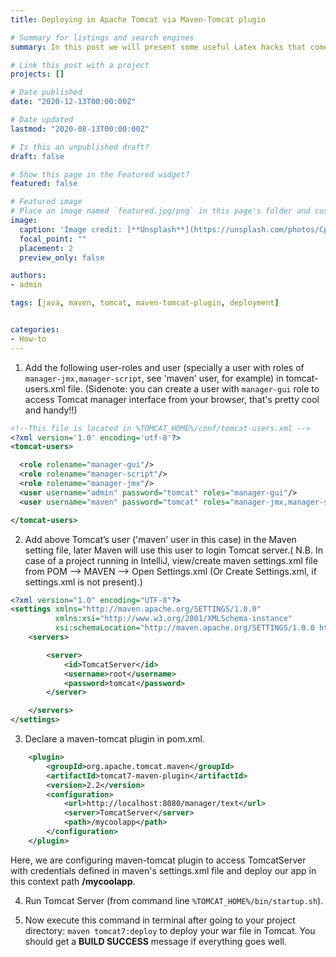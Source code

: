 ```yaml
---
title: Deploying in Apache Tomcat via Maven-Tomcat plugin

# Summary for listings and search engines
summary: In this post we will present some useful Latex hacks that come handy in academic writing.

# Link this post with a project
projects: []

# Date published
date: "2020-12-13T00:00:00Z"

# Date updated
lastmod: "2020-08-13T00:00:00Z"

# Is this an unpublished draft?
draft: false

# Show this page in the Featured widget?
featured: false

# Featured image
# Place an image named `featured.jpg/png` in this page's folder and customize its options here.
image:
  caption: 'Image credit: [**Unsplash**](https://unsplash.com/photos/CpkOjOcXdUY)'
  focal_point: ""
  placement: 2
  preview_only: false

authors:
- admin

tags: [java, maven, tomcat, maven-tomcat-plugin, deployment]


categories:
- How-to
---
```


1. Add the following user-roles and user (specially a user with roles of ```manager-jmx,manager-script```, see 'maven' user, for example) in tomcat-users.xml file. (Sidenote: you can create a user with ```manager-gui``` role to access Tomcat manager interface from your browser, that's pretty cool and handy!!)

```xml
<!--This file is located in %TOMCAT_HOME%/conf/tomcat-users.xml -->
<?xml version='1.0' encoding='utf-8'?>
<tomcat-users>

  <role rolename="manager-gui"/>
  <role rolename="manager-script"/>
  <role rolename="manager-jmx"/>
  <user username="admin" password="tomcat" roles="manager-gui"/>
  <user username="maven" password="tomcat" roles="manager-jmx,manager-script"/>

</tomcat-users>
```

2. Add above Tomcat’s user ('maven' user in this case) in the Maven setting file, later Maven will use this user to login Tomcat server.( N.B. In case of a project running in IntelliJ, view/create maven settings.xml file from POM --> MAVEN --> Open Settings.xml (Or Create Settings.xml, if settings.xml is not present).)


```xml
<?xml version="1.0" encoding="UTF-8"?>
<settings xmlns="http://maven.apache.org/SETTINGS/1.0.0"
          xmlns:xsi="http://www.w3.org/2001/XMLSchema-instance"
          xsi:schemaLocation="http://maven.apache.org/SETTINGS/1.0.0 http://maven.apache.org/xsd/settings-1.0.0.xsd">
    <servers>

        <server>
            <id>TomcatServer</id>
            <username>root</username>
            <password>tomcat</password>
        </server>

    </servers>
</settings>
```

3. Declare a maven-tomcat plugin in pom.xml.

```xml
	<plugin>
		<groupId>org.apache.tomcat.maven</groupId>
		<artifactId>tomcat7-maven-plugin</artifactId>
		<version>2.2</version>
		<configuration>
			<url>http://localhost:8080/manager/text</url>
			<server>TomcatServer</server>
			<path>/mycoolapp</path>
		</configuration>
	</plugin>
```

Here, we are configuring maven-tomcat plugin to access TomcatServer with credentials defined in maven's settings.xml file and deploy our app in this context path **/mycoolapp**.

4. Run Tomcat Server (from command line `%TOMCAT_HOME%/bin/startup.sh`).

5. Now execute this command in terminal after going to your project directory: ```maven tomcat7:deploy``` to deploy your war file in Tomcat. You should get a **BUILD SUCCESS** message if everything goes well.
